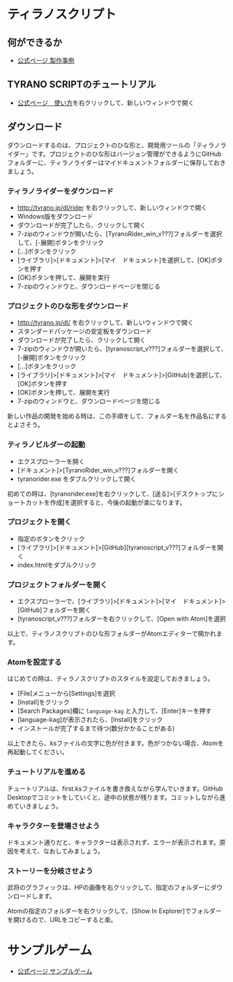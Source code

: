 # ティラノスクリプト
## 何ができるか
- [公式ページ 製作事例](http://tyrano.jp/example/)

## TYRANO SCRIPTのチュートリアル
- [公式ページ　使い方](http://tyrano.jp/usage/tutorial/about)を右クリックして、新しいウィンドウで開く

## ダウンロード
ダウンロードするのは、プロジェクトのひな形と、開発用ツールの「ティラノライダー」です。プロジェクトのひな形はバージョン管理ができるようにGitHubフォルダーに、ティラノライダーはマイドキュメントフォルダーに保存しておきましょう。

### ティラノライダーをダウンロード
- http://tyrano.jp/dl/rider を右クリックして、新しいウィンドウで開く
- Windows版をダウンロード
- ダウンロードが完了したら、クリックして開く
- 7-zipのウィンドウが開いたら、[TyranoRider_win_v???]フォルダーを選択して、[-展開]ボタンをクリック
- [...]ボタンをクリック
- [ライブラリ]>[ドキュメント]>[マイ　ドキュメント]を選択して、[OK]ボタンを押す
- [OK]ボタンを押して、展開を実行
- 7-zipのウィンドウと、ダウンロードページを閉じる

### プロジェクトのひな形をダウンロード
- http://tyrano.jp/dl/ を右クリックして、新しいウィンドウで開く
- スタンダードパッケージの安定板をダウンロード
- ダウンロードが完了したら、クリックして開く
- 7-zipのウィンドウが開いたら、[tyranoscript_v???]フォルダーを選択して、[-展開]ボタンをクリック
- [...]ボタンをクリック
- [ライブラリ]>[ドキュメント]>[マイ　ドキュメント]>[GitHub]を選択して、[OK]ボタンを押す
- [OK]ボタンを押して、展開を実行
- 7-zipのウィンドウと、ダウンロードページを閉じる

新しい作品の開発を始める時は、この手順をして、フォルダー名を作品名にするとよさそう。

### ティラノビルダーの起動
- エクスプローラーを開く
- [ドキュメント]>[TyranoRider_win_v???]フォルダーを開く
- tyranorider.exe をダブルクリックして開く

初めての時は、[tyranorider.exe]を右クリックして、[送る]>[デスクトップにショートカットを作成]を選択すると、今後の起動が楽になります。

### プロジェクトを開く
- 指定のボタンをクリック
- [ライブラリ]>[ドキュメント]>[GitHub][tyranoscript_v???]フォルダーを開く
- index.htmlをダブルクリック

### プロジェクトフォルダーを開く
- エクスプローラーで、[ライブラリ]>[ドキュメント]>[マイ　ドキュメント]>[GitHub]フォルダーを開く
- [tyranoscript_v???]フォルダーを右クリックして、[Open with Atom]を選択

以上で、ティラノスクリプトのひな形フォルダーがAtomエディターで開かれます。

### Atomを設定する
はじめての時は、ティラノスクリプトのスタイルを設定しておきましょう。

- [File]メニューから[Settings]を選択
- [Install]をクリック
- [Search Packages]欄に `language-kag` と入力して、[Enter]キーを押す
- [language-kag]が表示されたら、[Install]をクリック
- インストールが完了するまで待つ(数分かかることがある)

以上できたら、ksファイルの文字に色が付きます。色がつかない場合、Atomを再起動してください。

### チュートリアルを進める
チュートリアルは、first.ksファイルを書き換えながら学んでいきます。GitHub Desktopでコミットをしていくと、途中の状態が残ります。コミットしながら進めていきましょう。

### キャラクターを登場させよう
ドキュメント通りだと、キャラクターは表示されず、エラーが表示されます。原因を考えて、なおしてみましょう。

### ストーリーを分岐させよう
武将のグラフィックは、HPの画像を右クリックして、指定のフォルダーにダウンロードします。

Atomの指定のフォルダーを右クリックして、[Show In Explorer]でフォルダーを開けるので、URLをコピーすると楽。

# サンプルゲーム
- [公式ページ サンプルゲーム](http://tyrano.jp/sample/)
